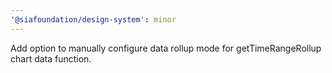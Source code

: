 ```yaml
---
'@siafoundation/design-system': minor
---
```


Add option to manually configure data rollup mode for getTimeRangeRollup chart data function.
